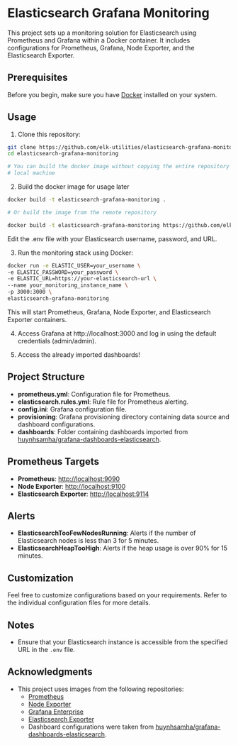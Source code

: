 # Elasticsearch Grafana Monitoring

This project sets up a monitoring solution for Elasticsearch using Prometheus and Grafana within a Docker container. It includes configurations for Prometheus, Grafana, Node Exporter, and the Elasticsearch Exporter.

## Prerequisites

Before you begin, make sure you have [Docker](https://docs.docker.com/get-docker/) installed on your system.

## Usage

1. Clone this repository:

```bash
git clone https://github.com/elk-utilities/elasticsearch-grafana-monitoring.git
cd elasticsearch-grafana-monitoring

# You can build the docker image without copying the entire repository to your 
# local machine
```

2. Build the docker image for usage later
```bash
docker build -t elasticsearch-grafana-monitoring .

# Or build the image from the remote repository

docker build -t elasticsearch-grafana-monitoring https://github.com/elk-utilities/elasticsearch-grafana-monitoring.git
```
Edit the .env file with your Elasticsearch username, password, and URL.

3. Run the monitoring stack using Docker:
```bash
docker run -e ELASTIC_USER=your_username \
-e ELASTIC_PASSWORD=your_password \
-e ELASTIC_URL=https://your-elasticsearch-url \
--name your_monitoring_instance_name \
-p 3000:3000 \
elasticsearch-grafana-monitoring
```
This will start Prometheus, Grafana, Node Exporter, and Elasticsearch Exporter containers.

4. Access Grafana at http://localhost:3000 and log in using the default credentials (admin/admin).

5. Access the already imported dashboards!

## Project Structure

- **prometheus.yml**: Configuration file for Prometheus.
- **elasticsearch.rules.yml**: Rule file for Prometheus alerting.
- **config.ini**: Grafana configuration file.
- **provisioning**: Grafana provisioning directory containing data source and dashboard configurations.
- **dashboards**: Folder containing dashboards imported from [huynhsamha/grafana-dashboards-elasticsearch](https://github.com/huynhsamha/grafana-dashboards-elasticsearch/tree/master).

## Prometheus Targets

- **Prometheus**: [http://localhost:9090](http://localhost:9090)
- **Node Exporter**: [http://localhost:9100](http://localhost:9100)
- **Elasticsearch Exporter**: [http://localhost:9114](http://localhost:9114)

## Alerts

- **ElasticsearchTooFewNodesRunning**: Alerts if the number of Elasticsearch nodes is less than 3 for 5 minutes.
- **ElasticsearchHeapTooHigh**: Alerts if the heap usage is over 90% for 15 minutes.

## Customization

Feel free to customize configurations based on your requirements. Refer to the individual configuration files for more details.

## Notes

- Ensure that your Elasticsearch instance is accessible from the specified URL in the `.env` file.

## Acknowledgments

- This project uses images from the following repositories:
  - [Prometheus](https://hub.docker.com/r/prom/prometheus)
  - [Node Exporter](https://hub.docker.com/r/prom/node-exporter)
  - [Grafana Enterprise](https://hub.docker.com/r/grafana/grafana-enterprise)
  - [Elasticsearch Exporter](https://quay.io/prometheuscommunity/elasticsearch-exporter)
  - Dashboard configurations were taken from [huynhsamha/grafana-dashboards-elasticsearch](https://github.com/huynhsamha/grafana-dashboards-elasticsearch/tree/master).